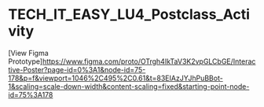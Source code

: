 # TECH_IT_EASY_LU4_Postclass_Activity
[View Figma Prototype]https://www.figma.com/proto/OTrgh4IkTaV3K2vpGLCbGE/Interactive-Poster?page-id=0%3A1&node-id=75-178&p=f&viewport=1046%2C495%2C0.61&t=83EIAzJYJhPuBBot-1&scaling=scale-down-width&content-scaling=fixed&starting-point-node-id=75%3A178
